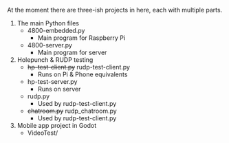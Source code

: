 At the moment there are three-ish projects in here, each with multiple parts.

1. The main Python files
   - 4800-embedded.py
      - Main program for Raspberry Pi
   - 4800-server.py
      - Main program for server
2. Holepunch & RUDP testing
   - ~~hp-test-client.py~~ rudp-test-client.py
      - Runs on Pi & Phone equivalents
   - hp-test-server.py
      - Runs on server
   - rudp.py
      - Used by rudp-test-client.py
   - ~~chatroom.py~~ rudp_chatroom.py
      - Used by rudp-test-client.py
3. Mobile app project in Godot
   - VideoTest/
